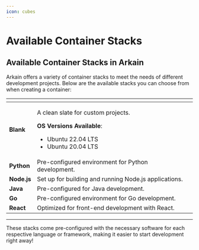 ```yaml
---
icon: cubes
---
```


# Available Container Stacks

## **Available Container Stacks in Arkain**

Arkain offers a variety of container stacks to meet the needs of different development projects. Below are the available stacks you can choose from when creating a container:

<table data-view="cards"><thead><tr><th></th><th></th><th data-hidden></th></tr></thead><tbody><tr><td><strong>Blank</strong></td><td><p>A clean slate for custom projects.</p><p><strong>OS Versions Available</strong>:</p><ul><li>Ubuntu 22.04 LTS</li><li>Ubuntu 20.04 LTS</li></ul></td><td></td></tr><tr><td><strong>Python</strong></td><td>Pre-configured environment for Python development.</td><td></td></tr><tr><td><strong>Node.js</strong></td><td>Set up for building and running Node.js applications.</td><td></td></tr><tr><td><strong>Java</strong> </td><td>Pre-configured for Java development.</td><td></td></tr><tr><td><strong>Go</strong></td><td>Pre-configured environment for Go development.</td><td></td></tr><tr><td><strong>React</strong></td><td>Optimized for front-end development with React.</td><td></td></tr></tbody></table>

***

These stacks come pre-configured with the necessary software for each respective language or framework, making it easier to start development right away!

